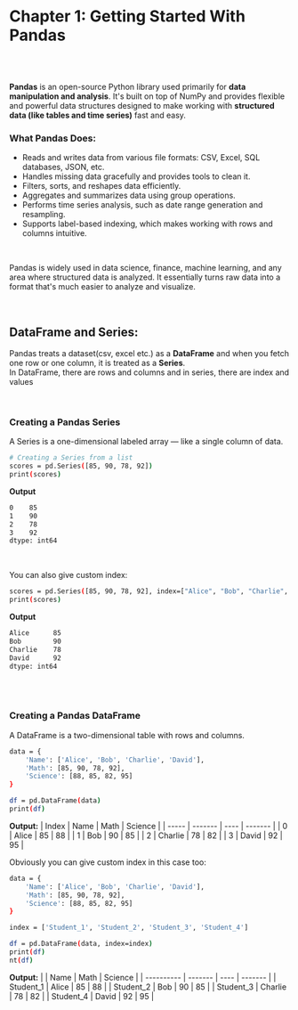 #
# Chapter 1: Getting Started With Pandas
<br>
<br>

**Pandas** is an open-source Python library used primarily for **data manipulation and analysis**. It's built on top of NumPy and provides flexible and powerful data structures designed to make working with **structured data (like tables and time series)** fast and easy.
<br>

### What Pandas Does:
- Reads and writes data from various file formats: CSV, Excel, SQL databases, JSON, etc.
- Handles missing data gracefully and provides tools to clean it.
- Filters, sorts, and reshapes data efficiently.
- Aggregates and summarizes data using group operations.
- Performs time series analysis, such as date range generation and resampling.
- Supports label-based indexing, which makes working with rows and columns intuitive.
<br>

Pandas is widely used in data science, finance, machine learning, and any area where structured data is analyzed. It essentially turns raw data into a format that's much easier to analyze and visualize.

<br>

## DataFrame and Series:
Pandas treats a dataset(csv, excel etc.) as a **DataFrame** and when you fetch one row or one column, it is treated as a **Series**.
<br>
In DataFrame, there are rows and columns and in series, there are index and values


<br>

### Creating a Pandas Series
A Series is a one-dimensional labeled array — like a single column of data.
```bash
# Creating a Series from a list
scores = pd.Series([85, 90, 78, 92])
print(scores)
```
**Output**
```bash
0    85
1    90
2    78
3    92
dtype: int64
```

<br>

You can also give custom index:
```bash
scores = pd.Series([85, 90, 78, 92], index=["Alice", "Bob", "Charlie", "David"])
print(scores)
```
**Output**
```bash
Alice      85
Bob        90
Charlie    78
David      92
dtype: int64
```

<br>
<br>

### Creating a Pandas DataFrame
A DataFrame is a two-dimensional table with rows and columns.

```bash
data = {
    'Name': ['Alice', 'Bob', 'Charlie', 'David'],
    'Math': [85, 90, 78, 92],
    'Science': [88, 85, 82, 95]
}

df = pd.DataFrame(data)
print(df)
```

**Output:**
| Index | Name    | Math | Science |
| ----- | ------- | ---- | ------- |
| 0     | Alice   | 85   | 88      |
| 1     | Bob     | 90   | 85      |
| 2     | Charlie | 78   | 82      |
| 3     | David   | 92   | 95      |

Obviously you can give custom index in this case too:
```bash
data = {
    'Name': ['Alice', 'Bob', 'Charlie', 'David'],
    'Math': [85, 90, 78, 92],
    'Science': [88, 85, 82, 95]
}

index = ['Student_1', 'Student_2', 'Student_3', 'Student_4']

df = pd.DataFrame(data, index=index)
print(df)
nt(df)
```
**Output:**
|            | Name    | Math | Science |
| ---------- | ------- | ---- | ------- |
| Student\_1 | Alice   | 85   | 88      |
| Student\_2 | Bob     | 90   | 85      |
| Student\_3 | Charlie | 78   | 82      |
| Student\_4 | David   | 92   | 95      |














